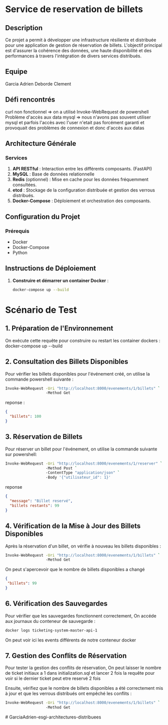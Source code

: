 # Service de reservation de billets

## Description

Ce projet a permit à développer une infrastructure résiliente et distribuée pour une application de gestion de réservation de billets. L'objectif principal est d'assurer la cohérence des données, une haute disponibilité et des performances  à travers l'intégration de divers services distribués.


## Equipe
Garcia Adrien
Deborde Clement 

## Défi rencontrés
curl non fonctionnel => on a utilisé  Invoke-WebRequest de powershell
Problème d'accès aux data mysql => nous n'avons pas souvent utiliser mysql et parfois l'accès avec l'user n'etait pas forcément garanti et provoquait des problèmes de connexion et donc d'accès aux datas 

## Architecture Générale

### Services

1. **API RESTful** : Interaction entre les différents composants. (FastAPI)
2. **MySQL** : Base de données relationnelle 
3. **Redis** (optionnel) : Mise en cache pour les données fréquemment consultées.
4. **etcd** : Stockage de la configuration distribuée et gestion des verrous distribués.
5. **Docker-Compose** : Déploiement et orchestration des composants.


## Configuration du Projet

### Prérequis

- Docker
- Docker-Compose
- Python

## Instructions de Déploiement

1. **Construire et démarrer un container Docker** :

   ```sh
   docker-compose up --build

 # Scénario de Test

## 1. Préparation de l'Environnement

On exécute cette requête pour construire ou restart les container dockers :
docker-compose up --build

## 2. Consultation des Billets Disponibles
Pour vérifier les billets disponibles pour l'événement créé, on utilise la commande powershell suivante :

```sh
Invoke-WebRequest -Uri "http://localhost:8000/evenements/1/billets" `
                  -Method Get

```
reponse :
```json
{
  "billets": 100
}
```
## 3. Réservation de Billets
Pour réserver un billet pour l'événement, on utilise la commande suivante sur powershell:
```sh
Invoke-WebRequest -Uri "http://localhost:8000/evenements/1/reserver" `
                  -Method Post `
                  -ContentType "application/json" `
                  -Body '{"utilisateur_id": 1}'
```
reponse
```json
{
  "message": "Billet reservé",
  "billets restants": 99
}
```
## 4.  Vérification de la Mise à Jour des Billets Disponibles
Après la réservation d'un billet, on vérifie à nouveau les billets disponibles :

```sh
Invoke-WebRequest -Uri "http://localhost:8000/evenements/1/billets" `
                  -Method Get
```
On peut s'apercevoir que le nombre de billets disponibles a changé 

```json
{
 "billets": 99
}
```
## 6.  Vérification des Sauvegardes
Pour vérifier que les sauvegardes fonctionnent correctement, On accéde aux journaux du conteneur de sauvegarde :

```sh
docker logs ticketing-system-master-api-1
```
On peut voir ici les events différents de notre conteneur docker 


## 7.  Gestion des Conflits de Réservation
Pour tester la gestion des conflits de réservation, On peut laisser le nombre de ticket initiaux a 1 dans initialization.sql et lancer 2 fois la requête pour voir si le dernier ticket peut etre reservé 2 fois

Ensuite, vérifiez que le nombre de billets disponibles a été correctement mis à jour et que les verrous distribués ont empêché les conflits :
```sh
Invoke-WebRequest -Uri "http://localhost:8000/evenements/1/billets" `
                  -Method Get
```
#   G a r c i a A d r i e n - e s g i - a r c h i t e c t u r e s - d i s t r i b u e e s  
 